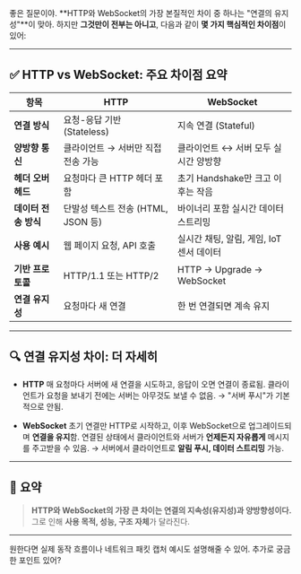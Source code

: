 좋은 질문이야.
\*\*HTTP와 WebSocket의 가장 본질적인 차이 중 하나는 "연결의 유지성"\*\*이 맞아.
하지만 **그것만이 전부는 아니고**, 다음과 같이 **몇 가지 핵심적인 차이점**이 있어:

---

## ✅ HTTP vs WebSocket: 주요 차이점 요약

| 항목            | HTTP                      | WebSocket                  |
| ------------- | ------------------------- | -------------------------- |
| **연결 방식**     | 요청-응답 기반 (Stateless)      | 지속 연결 (Stateful)           |
| **양방향 통신**    | 클라이언트 → 서버만 직접 전송 가능      | 클라이언트 ↔ 서버 모두 실시간 양방향      |
| **헤더 오버헤드**   | 요청마다 큰 HTTP 헤더 포함         | 초기 Handshake만 크고 이후는 작음    |
| **데이터 전송 방식** | 단발성 텍스트 전송 (HTML, JSON 등) | 바이너리 포함 실시간 데이터 스트리밍       |
| **사용 예시**     | 웹 페이지 요청, API 호출          | 실시간 채팅, 알림, 게임, IoT 센서 데이터 |
| **기반 프로토콜**   | HTTP/1.1 또는 HTTP/2        | HTTP → Upgrade → WebSocket |
| **연결 유지성**    | 요청마다 새 연결                 | 한 번 연결되면 계속 유지             |

---

## 🔍 연결 유지성 차이: 더 자세히

* **HTTP**
  매 요청마다 서버에 새 연결을 시도하고, 응답이 오면 연결이 종료됨.
  클라이언트가 요청을 보내기 전에는 서버는 아무것도 보낼 수 없음.
  → "서버 푸시"가 기본적으로 안됨.

* **WebSocket**
  초기 연결만 HTTP로 시작하고, 이후 WebSocket으로 업그레이드되며 **연결을 유지**함.
  연결된 상태에서 클라이언트와 서버가 **언제든지 자유롭게** 메시지를 주고받을 수 있음.
  → 서버에서 클라이언트로 **알림 푸시, 데이터 스트리밍** 가능.

---

## 📌 요약

> **HTTP와 WebSocket의 가장 큰 차이는 연결의 지속성(유지성)과 양방향성이다.**
> 그로 인해 **사용 목적, 성능, 구조 자체**가 달라진다.

---

원한다면 실제 동작 흐름이나 네트워크 패킷 캡처 예시도 설명해줄 수 있어.
추가로 궁금한 포인트 있어?
